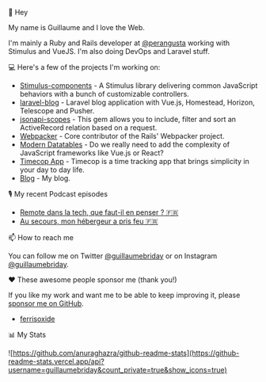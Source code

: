 👋 Hey

My name is Guillaume and I love the Web.

I'm mainly a Ruby and Rails developer at [@perangusta](https://www.per-angusta.com/en/) working with Stimulus and VueJS. I'm also doing DevOps and Laravel stuff.

💻 Here's a few of the projects I'm working on:

- [Stimulus-components](https://github.com/stimulus-components/stimulus-components) - A Stimulus library delivering common JavaScript behaviors with a bunch of customizable controllers. 
- [laravel-blog](https://github.com/guillaumebriday/laravel-blog) - Laravel blog application with Vue.js, Homestead, Horizon, Telescope and Pusher.
- [jsonapi-scopes](https://github.com/guillaumebriday/jsonapi-scopes) - This gem allows you to include, filter and sort an ActiveRecord relation based on a request.
- [Webpacker](https://github.com/rails/webpacker) - Core contributor of the Rails' Webpacker project.
- [Modern Datatables](https://github.com/guillaumebriday/modern-datatables) - Do we really need to add the complexity of JavaScript frameworks like Vue.js or React? 
- [Timecop App](https://timecop-app.com/) - Timecop is a time tracking app that brings simplicity in your day to day life.
- [Blog](https://guillaumebriday.fr/) - My blog.

🎙 My recent Podcast episodes

- [Remote dans la tech, que faut-il en penser ? 🇫🇷](https://guillaumebriday.fr/podcast/remote-dans-la-tech-que-faut-il-en-penser)
- [Au secours, mon hébergeur a pris feu 🇫🇷](https://guillaumebriday.fr/podcast/au-secours-mon-hebergeur-a-pris-feu)

📫 How to reach me

You can follow me on Twitter [@guillaumebriday](https://twitter.com/guillaumebriday) or on Instagram [@guillaumebriday](https://www.instagram.com/guillaumebriday/).

❤️ These awesome people sponsor me (thank you!)

If you like my work and want me to be able to keep improving it, please [sponsor me on GitHub](https://github.com/sponsors/guillaumebriday).

- [ferrisoxide](https://github.com/ferrisoxide)

📊 My Stats

![https://github.com/anuraghazra/github-readme-stats](https://github-readme-stats.vercel.app/api?username=guillaumebriday&count_private=true&show_icons=true)
